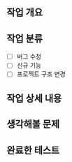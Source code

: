 ## 작업 개요

<!--
  ex) 고양이가 야옹 소리를 내도록 수정
-->

## 작업 분류

- [ ] 버그 수정
- [ ] 신규 기능
- [ ] 프로젝트 구조 변경

## 작업 상세 내용

<!--
  ex) 네 발 짐승 클래스에 `크앙` 함수 추가
-->

## 생각해볼 문제

<!--
  ex) wav 파일을 매번 입력하기 귀찮겠다.
-->

## 완료한 테스트

<!--
  ex) 로그인 API가 정상적으로 동작하는지 확인
-->
